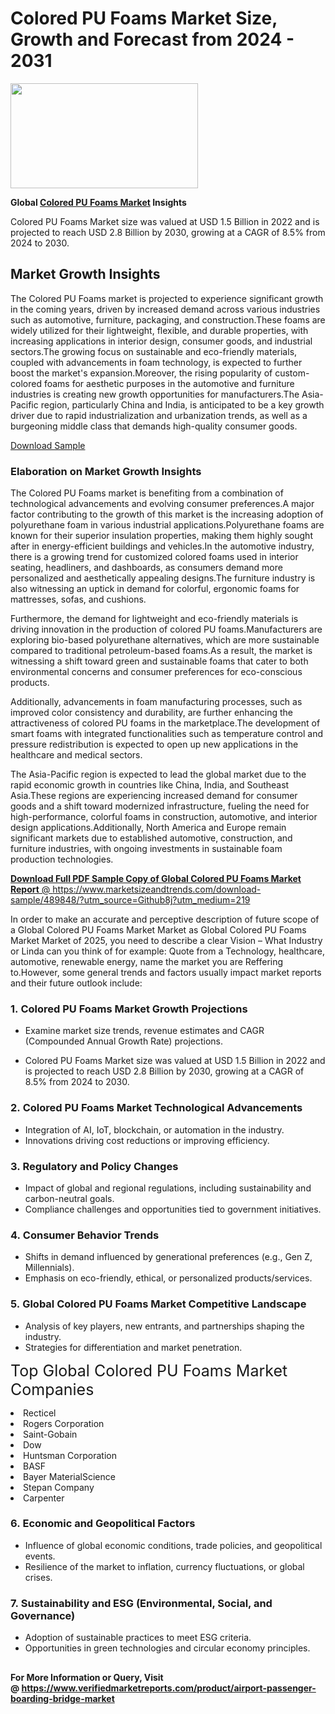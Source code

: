 <H1>Colored PU Foams Market Size, Growth and Forecast from 2024 - 2031</H1><img class="aligncenter size-medium wp-image-584254" src="https://thirdeyenews.in/wp-content/uploads/2024/09/Global-Market-Research-300x168.jpeg" alt="" width="300" height="168" /><p><strong>Global&nbsp;<a href="https://www.marketsizeandtrends.com/download-sample/489848/?utm_source=Github8j?utm_medium=219">Colored PU Foams Market</a> Insights</strong></p><p>Colored PU Foams Market size was valued at USD 1.5 Billion in 2022 and is projected to reach USD 2.8 Billion by 2030, growing at a CAGR of 8.5% from 2024 to 2030.</p><p><h2>Market Growth Insights</h2> <p>The Colored PU Foams market is projected to experience significant growth in the coming years, driven by increased demand across various industries such as automotive, furniture, packaging, and construction.These foams are widely utilized for their lightweight, flexible, and durable properties, with increasing applications in interior design, consumer goods, and industrial sectors.The growing focus on sustainable and eco-friendly materials, coupled with advancements in foam technology, is expected to further boost the market's expansion.Moreover, the rising popularity of custom-colored foams for aesthetic purposes in the automotive and furniture industries is creating new growth opportunities for manufacturers.The Asia-Pacific region, particularly China and India, is anticipated to be a key growth driver due to rapid industrialization and urbanization trends, as well as a burgeoning middle class that demands high-quality consumer goods.</p> <p><a href="#">Download Sample</a></p> <h3>Elaboration on Market Growth Insights</h3> <p>The Colored PU Foams market is benefiting from a combination of technological advancements and evolving consumer preferences.A major factor contributing to the growth of this market is the increasing adoption of polyurethane foam in various industrial applications.Polyurethane foams are known for their superior insulation properties, making them highly sought after in energy-efficient buildings and vehicles.In the automotive industry, there is a growing trend for customized colored foams used in interior seating, headliners, and dashboards, as consumers demand more personalized and aesthetically appealing designs.The furniture industry is also witnessing an uptick in demand for colorful, ergonomic foams for mattresses, sofas, and cushions.</p> <p>Furthermore, the demand for lightweight and eco-friendly materials is driving innovation in the production of colored PU foams.Manufacturers are exploring bio-based polyurethane alternatives, which are more sustainable compared to traditional petroleum-based foams.As a result, the market is witnessing a shift toward green and sustainable foams that cater to both environmental concerns and consumer preferences for eco-conscious products.</p> <p>Additionally, advancements in foam manufacturing processes, such as improved color consistency and durability, are further enhancing the attractiveness of colored PU foams in the marketplace.The development of smart foams with integrated functionalities such as temperature control and pressure redistribution is expected to open up new applications in the healthcare and medical sectors.</p> <p>The Asia-Pacific region is expected to lead the global market due to the rapid economic growth in countries like China, India, and Southeast Asia.These regions are experiencing increased demand for consumer goods and a shift toward modernized infrastructure, fueling the need for high-performance, colorful foams in construction, automotive, and interior design applications.Additionally, North America and Europe remain significant markets due to established automotive, construction, and furniture industries, with ongoing investments in sustainable foam production technologies.</p> <p><a href="#"></p><p><span class=""><strong>Download Full PDF Sample Copy of Global Colored PU Foams Market Report</strong> @ <a href="https://www.marketsizeandtrends.com/download-sample/489848/?utm_source=Github8j?utm_medium=219" target="_blank">https://www.marketsizeandtrends.com/download-sample/489848/?utm_source=Github8j?utm_medium=219</a></span></p><p>In order to make an accurate and perceptive description of future scope of a Global&nbsp;Colored PU Foams Market Market as Global&nbsp;Colored PU Foams Market Market of 2025, you need to describe a clear Vision &ndash; What Industry or Linda can you think of for example: Quote from a Technology, healthcare, automotive, renewable energy, name the market you are Reffering to.However, some general trends and factors usually impact market reports and their future outlook include:</p><h3>1.&nbsp;<strong>Colored PU Foams Market Growth Projections</strong></h3><ul><li>Examine market size trends, revenue estimates and CAGR (Compounded Annual Growth Rate) projections.</li><li><p>Colored PU Foams Market size was valued at USD 1.5 Billion in 2022 and is projected to reach USD 2.8 Billion by 2030, growing at a CAGR of 8.5% from 2024 to 2030.</p></li></ul><h3>2.&nbsp;<strong>Colored PU Foams Market Technological Advancements</strong></h3><ul><li>Integration of AI, IoT, blockchain, or automation in the industry.</li><li>Innovations driving cost reductions or improving efficiency.</li></ul><h3>3.&nbsp;<strong>Regulatory and Policy Changes</strong></h3><ul><li>Impact of global and regional regulations, including sustainability and carbon-neutral goals.</li><li>Compliance challenges and opportunities tied to government initiatives.</li></ul><h3>4.&nbsp;<strong>Consumer Behavior Trends</strong></h3><ul><li>Shifts in demand influenced by generational preferences (e.g., Gen Z, Millennials).</li><li>Emphasis on eco-friendly, ethical, or personalized products/services.</li></ul><h3>5.&nbsp;<strong>Global Colored PU Foams Market Competitive Landscape</strong></h3><ul><li>Analysis of key players, new entrants, and partnerships shaping the industry.</li><li>Strategies for differentiation and market penetration.</li></ul><p data-pm-slice="1 1 []"><span style="color: inherit; font-family: inherit; font-size: 25px;">Top Global Colored PU Foams Market Companies</span></p><div class="" data-test-id=""><p><li>Recticel</li><li> Rogers Corporation</li><li> Saint-Gobain</li><li> Dow</li><li> Huntsman Corporation</li><li> BASF</li><li> Bayer MaterialScience</li><li> Stepan Company</li><li> Carpenter</li></p></div><h3>6.&nbsp;<strong>Economic and Geopolitical Factors</strong></h3><ul><li>Influence of global economic conditions, trade policies, and geopolitical events.</li><li>Resilience of the market to inflation, currency fluctuations, or global crises.</li></ul><h3>7.&nbsp;<strong>Sustainability and ESG (Environmental, Social, and Governance)</strong></h3><ul><li>Adoption of sustainable practices to meet ESG criteria.</li><li>Opportunities in green technologies and circular economy principles.</li></ul><h2><strong style="font-size: 14px;">For More Information or Query, Visit @&nbsp;</strong><a style="background-color: #ffffff; font-size: 14px;" href="https://www.marketsizeandtrends.com/report/colored-pu-foams-market/" target="_blank">https://www.verifiedmarketreports.com/product/airport-passenger-boarding-bridge-market</a></h2>